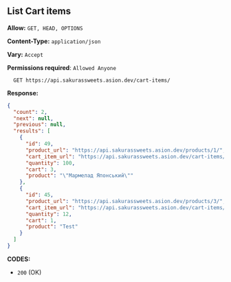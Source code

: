 ## List Cart items

**Allow:** `GET, HEAD, OPTIONS`

**Content-Type:** `application/json`

**Vary:** `Accept`

**Permissions required**: `Allowed Anyone`

```
  GET https://api.sakurassweets.asion.dev/cart-items/
```

**Response:**

```json
{
  "count": 2,
  "next": null,
  "previous": null,
  "results": [
    {
      "id": 49,
      "product_url": "https://api.sakurassweets.asion.dev/products/1/",
      "cart_item_url": "https://api.sakurassweets.asion.dev/cart-items/49/",
      "quantity": 100,
      "cart": 3,
      "product": "\"Мармелад Японський\""
    },
    {
      "id": 45,
      "product_url": "https://api.sakurassweets.asion.dev/products/3/",
      "cart_item_url": "https://api.sakurassweets.asion.dev/cart-items/45/",
      "quantity": 12,
      "cart": 1,
      "product": "Test"
    }
  ]
}
```

**CODES:**

- `200` (OK)
